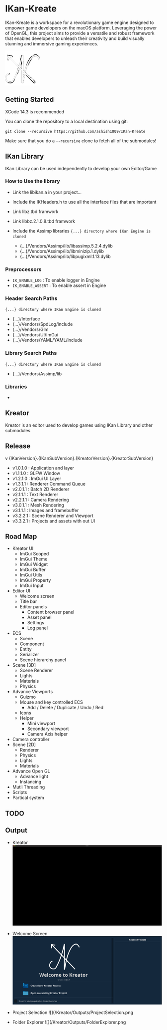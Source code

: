 # IKan-Kreate
IKan-Kreate is a workspace for a revolutionary game engine designed to empower game developers on the macOS platform. 
Leveraging the power of OpenGL, this project aims to provide a versatile and robust framework that enables developers 
to unleash their creativity and build visually stunning and immersive gaming experiences.

![](/Resources/Logo/IKan.png)

## Getting Started
XCode 14.3 is recommended

You can clone the repository to a local destination using git:

`git clone --recursive https://github.com/ashish1009/IKan-Kreate`

Make sure that you do a `--recursive` clone to fetch all of the submodules!

## IKan Library
IKan Library can be used independently to develop your own Editor/Game

### How to Use the library
  - Link the libikan.a in your project...
  - Include the IKHeaders.h to use all the interface files that are important

  - Link libz.tbd framwork
  - Link libbz.2.1.0.8.tbd framwork  

  - Include the Assimp libraries
`{...} directory where IKan Engine is cloned`
    - {...}/Vendors/Assimp/lib/libassimp.5.2.4.dylib
    - {...}/Vendors/Assimp/lib/libminizip.1.dylib
    - {...}/Vendors/Assimp/lib/libpugixml.1.13.dylib    

### Preprocessors
  - `IK_ENABLE_LOG` : To enable logger in Engine 
  - `IK_ENABLE_ASSERT` : To enable assert in Engine 

### Header Search Paths
`{...} directory where IKan Engine is cloned`
  - {...}/Interface
  - {...}/Vendors/SpdLog/include
  - {...}/Vendors/Glm
  - {...}/Vendors/UI/ImGui
  - {...}/Vendors/YAML/YAML/include
### Library Search Paths
`{...} directory where IKan Engine is cloned`
  - {...}/Vendors/Assimp/lib

### Libraries
  - 

## Kreator
Kreator is an editor used to develop games using IKan Library and other submodules

## Release
v {IKanVersion}.{IKanSubVersion}.{KreatorVersion}.{KreatorSubVersion}
- v1.0.1.0 : Application and layer
- v1.1.1.0 : GLFW Window
- v1.2.1.0 : ImGui UI Layer
- v1.3.1.1 : Renderer Command Queue
- v2.0.1.1 : Batch 2D Renderer
- v2.1.1.1 : Text Renderer
- v2.2.1.1 : Camera Rendering
- v3.0.1.1 : Mesh Rendering
- v3.1.1.1 : Images and framebuffer
- v3.2.2.1 : Scene Renderer and Viewport
- v3.3.2.1 : Projects and assets with out UI

## Road Map
- Kreator UI
  - ImGui Scoped
  - ImGui Theme
  - ImGui Widget
  - ImGui Buffer
  - ImGui Utils
  - ImGui Property
  - ImGui Input
- Editor UI
  - Welcome screen
  - Title bar
  - Editor panels
    - Content browser panel
    - Asset panel
    - Settings
    - Log panel
- ECS
  - Scene
  - Component
  - Entity
  - Serializer
  - Scene hierarchy panel
- Scene [3D]
    - Scene Renderer
    - Lights
    - Materials
    - Physics
- Advance Viewports
  - Guizmo
  - Mouse and key controlled ECS
    - Add / Delete / Duplicate / Undo / Red
  - Icons
  - Helper 
    - Mini viewport
    - Secondary viewport
    - Camera Axis helper
- Camera controller 
- Scene [2D]
  - Renderer
  - Physics 
  - Lights 
  - Materials
- Advance Open GL
  - Advance light
  - Instancing
- Mutli Threading
- Scripts
- Partical system

## TODO

## Output
- Kreator
![](/Kreator/Outputs/Kreator.png)

- Welcome Screen
![](/Kreator/Outputs/WelcomeScreen.png)

- Project Selection
![](/Kreator/Outputs/ProjectSelection.png

- Folder Explorer
![](/Kreator/Outputs/FolderExplorer.png
